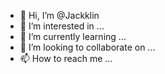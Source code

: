 - 👋 Hi, I’m @Jackklin
- 👀 I’m interested in ...
- 🌱 I’m currently learning ...
- 💞️ I’m looking to collaborate on ...
- 📫 How to reach me ...

<!---
Jackklin/Jackklin is a ✨ special ✨ repository because its `README.md` (this file) appears on your GitHub profile.
You can click the Preview link to take a look at your changes.
--->
